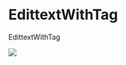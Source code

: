 EdittextWithTag
===============

EdittextWithTag

![](https://raw.githubusercontent.com/pchauhan/EdittextWithTag/master/res/drawable/edittextwithtag.png)
